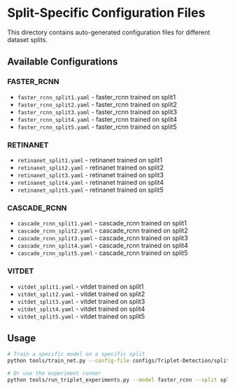# Split-Specific Configuration Files

This directory contains auto-generated configuration files for different dataset splits.

## Available Configurations

### FASTER_RCNN
- `faster_rcnn_split1.yaml` - faster_rcnn trained on split1
- `faster_rcnn_split2.yaml` - faster_rcnn trained on split2
- `faster_rcnn_split3.yaml` - faster_rcnn trained on split3
- `faster_rcnn_split4.yaml` - faster_rcnn trained on split4
- `faster_rcnn_split5.yaml` - faster_rcnn trained on split5

### RETINANET
- `retinanet_split1.yaml` - retinanet trained on split1
- `retinanet_split2.yaml` - retinanet trained on split2
- `retinanet_split3.yaml` - retinanet trained on split3
- `retinanet_split4.yaml` - retinanet trained on split4
- `retinanet_split5.yaml` - retinanet trained on split5

### CASCADE_RCNN
- `cascade_rcnn_split1.yaml` - cascade_rcnn trained on split1
- `cascade_rcnn_split2.yaml` - cascade_rcnn trained on split2
- `cascade_rcnn_split3.yaml` - cascade_rcnn trained on split3
- `cascade_rcnn_split4.yaml` - cascade_rcnn trained on split4
- `cascade_rcnn_split5.yaml` - cascade_rcnn trained on split5

### VITDET
- `vitdet_split1.yaml` - vitdet trained on split1
- `vitdet_split2.yaml` - vitdet trained on split2
- `vitdet_split3.yaml` - vitdet trained on split3
- `vitdet_split4.yaml` - vitdet trained on split4
- `vitdet_split5.yaml` - vitdet trained on split5

## Usage

```bash
# Train a specific model on a specific split
python tools/train_net.py --config-file configs/Triplet-Detection/splits/faster_rcnn_split1.yaml

# Or use the experiment runner
python tools/run_triplet_experiments.py --model faster_rcnn --split split1
```
